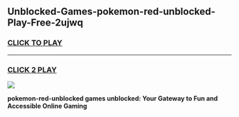 
## Unblocked-Games-pokemon-red-unblocked-Play-Free-2ujwq
<h3>
<a href="https://premium76.site?title=pokemon-red-unblocked&ref=10A">CLICK TO PLAY</a></h3>
<hr>

<h3>
<a href="https://premium76.site?title=pokemon-red-unblocked&ref=10A">CLICK 2 PLAY</a>
  
</h3>

<a href="https://premium76.site?title=pokemon-red-unblocked&ref=10A"><img src="https://clearcache.store/games.png"></a>


**pokemon-red-unblocked games unblocked: Your Gateway to Fun and Accessible Online Gaming**
